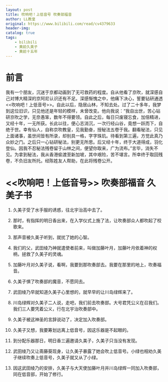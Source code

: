 ```yaml
---
layout: post
title: 吹响吧！上低音号 吹奏部福音
author: LL教皇
original: https://www.bilibili.com/read/cv4379633
header-img: 
catalog: true
tags:
    - bilibili
    - 黄前久美子
    - 黄前十五年
---
```


# 前言
我有一个朋友，沉迷于京都动画到了无可救药的程度。自从他看了京吹，就深感自己对博大精深的京阿尼认识还有不足。深感惭愧之中，他痛下决心，誓要钻研通透<<吹响吧！上低音号>>。自此以后，隐居山林，不知去处。过了二十多年，我梦到这位旧识，只见他还是年轻的模样，未曾改变。他向我说：“我自出世，苦心钻研京吹之学，无奈愚笨，数年不得要领。自此之后，每日只废寝忘食，加倍精进，又经十年，一无所获。长此以往，便心志消沉，一次行经山谷，竟想一跃而下，自绝于世。幸有仙人，自称京吹教皇，见我勤奋，授秘法五卷于我。翻看秘法，只见上面诸事，虽世间皆有所录，却别具一格，字字珠玑。待看到第三遍，方觉此真乃众妙之门。之后只一心钻研秘法，别更无所思。后又经十年，终于大道得成，羽化登仙。因我不忍秘法残卷留于山林之间，便望你取来，广为流布。”言毕，消失不见。为拿到秘法，我从香港偷渡至新加坡，其中艰险，苦不堪言。所幸终于取回残卷，不负旧友所托。经陈姓友人帮助，在此将残卷公开。

# <<吹响吧！上低音号>> 吹奏部福音 久美子书

1. 久美子受了水手服的诱惑，往北宇治高中去了。

2. 那时，有指挥的明日香出来，在入学仪式上施了法，让吹奏部众人都吹起了校歌来。

3. 那声音被久美子听到，就扰了她的心智。

4. 我们的父，武田绫乃神就遣使者前来，叫做加藤叶月，加藤叶月依着神的权柄，拯救了久美子的灵魂。

5. 加藤叶月对久美子说，看啊，我要到那吹奏部去。我要在那里的地上，吹奏福音。

6. 久美子惧了吹奏部的魔音，不愿同去。

7. 武田绫乃早就知道久美子心里想的，就早早的让川岛绿辉来了。

8. 川岛绿辉对久美子二人说，走吧，我们前去吹奏部。大号君凭公义在召我们。我们三人要凭着公义，行在北宇治吹奏部中。

9. 久美子被这神圣的言辞说动了，决定加入吹奏部。

10. 久美子又想，我要筹划远离上低音号，因这乐器是不起眼的。

11. 到分配乐器那日，明日香三遍邀请久美子，久美子只当没有发现。

12. 武田绫乃又让斋藤葵现身，让久美子暴露了她会吹上低音号。小绿也相劝久美子继续吹奏上低音号，久美子就又从了小绿。

13. 因这武田绫乃的安排，久美子与大天使加藤叶月并川岛绿辉一同加入吹奏部，同在低音部，开始了修行。
